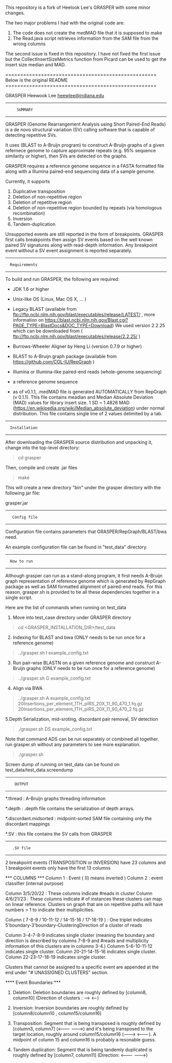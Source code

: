This repository is a fork of Heelook Lee's GRASPER with some minor changes.

The two major problems I had with the original code are:

1. The code does not create the medMAD file that it is supposed to make
2. The Read.java script retrieves information from the SAM file from the wrong columns

The second issue is fixed  in this repository.
I have not fixed the first issue but the CollectInsertSizeMetrics function from Picard can be used to get the insert size median and MAD.



=================================================== Below is the original README ===================================================


GRASPER
Heewook Lee
heewlee@indiana.edu

--------------------------
         SUMMARY
--------------------------

GRASPER (Genome Rearrangement Analysis using Short Paired-End Reads) is a de novo structural variation (SV) calling software that is capable of detecting repetitive SVs. 

It uses (BLAST to A-Bruijn program) to construct A-Bruijn graphs of a given refernece genome to capture approximate repeats (e.g. 95% sequence similarity or higher), then SVs are detected on the graphs. 

GRASPER requires a reference genome sequence in a FASTA formatted file along with a Illumina paired-end sequencing data of a sample genome.

Currently, it supports 

1) Duplicative transposition
2) Deletion of non-repetitive region
3) Deletion of repetitive region
4) Deletion of non-repetitive region bounded by repeats (via homologous recombination)
5) Inversion
6) Tandem-duplication

Unsupported events are still reported in the form of breakpoints. GRASPER first calls breakpoints then assign SV events based on the well known paired SV signatures along with read-depth information. Any breakpoint event without a SV event assignment is reported separately.


--------------------------
      Requirements
--------------------------
To build and run GRASPER, the following are required:

- JDK 1.6 or higher

- Unix-like OS (Linux, Mac OS X, ... )

- Legacy BLAST (available from ftp://ftp.ncbi.nlm.nih.gov/blast/executables/release/LATEST/ , more information on https://blast.ncbi.nlm.nih.gov/Blast.cgi?PAGE_TYPE=BlastDocs&DOC_TYPE=Download) We used version 2.2.25 which can be downloaded from ( ftp://ftp.ncbi.nlm.nih.gov/blast/executables/release/2.2.25/ )

- Burrows-Wheeler Aligner by Heng Li (version 0.7.9 or higher)

- BLAST to A-Bruijn graph package (available from https://github.com/COL-IU/RepGraph )

- Illumina or Illumina-like paired-end reads (whole-genome sequencing)

- a reference genome sequence

- as of v0.1.1, .medMAD file is generated AUTOMATICALLY from RepGraph (v 0.1.1). This file contains meadian and Median Absolute Deviation (MAD) values for library insert size. 1 SD ~ 1.4826 MAD (https://en.wikipedia.org/wiki/Median_absolute_deviation) under normal distribution. This file contains single line of 2 values delimited by a tab.

-------------------------
      Installation
-------------------------

After downloading the GRASPER source distribution and unpacking it, change into the top-level directory:

> cd grasper


Then, compile and create .jar files

> make
 

This will create a new directory "bin" under the grasper directory with the following jar file:

grasper.jar


-------------------------
       Config file
-------------------------
Configuration file contains parameters that GRASPER/RepGraph/BLAST/bwa need.

An example configuration file can be found in "test_data" directory.


-------------------------
      How to run
-------------------------

Although grasper can run as a stand-along program, it first needs A-Bruijn graph representation of reference genome which is generated by RepGraph package as well as SAM formatted alignment of paired-end reads. For this reason, grasper.sh is provided to tie all these dependencies together in a single script. 

Here are the list of commands when running on test_data

1. Move into test_case directory under GRASPER directory
> cd <GRASPER_INSTALLATION_DIR>/test_data

2. Indexing for BLAST and bwa (ONLY needs to be run once for a reference genome)
> ../grasper.sh I example_config.txt

3. Run pair-wise BLASTN on a given reference genome and construct A-Bruijn graphs (ONLY needs to be run once for a reference genome)
> ../grasper.sh G example_config.txt

4. Align via BWA
> ../grasper.sh A example_config.txt 20Insertions_per_element_1TH_pIRS_20X_11_90_470_1.fq.gz 20Insertions_per_element_1TH_pIRS_20X_11_90_470_2.fq.gz

5.Depth Serialization, mid-sroting, discordant pair removal, SV detection
> ./grasper.sh DS example_config.txt

Note that command ADS can be run separately or combined all together. run grasper.sh without any parameters to see more explanation.
> ./grasper.sh

Screen dump of running on test_data can be found on test_data/test_data.screendump

------------------------
        OUTPUT
------------------------
*.thread : A-Bruijn graphs threading information

*.depth : .depth file contains the serialization of depth arrays. 

*.discordant.midsorted : midpoint-sorted SAM file containing only the discordant mappings

*.SV : this file contains the SV calls from GRASPER

-----------------------
       .SV file
-----------------------
2 breakpoint events (TRANSPOSITION or INVERSION) have 23 columns and 1 breakpoint events only have the first 13 columns

*** COLUMNS ***
Column 1 : Event  ( (I) means inverted )
Column 2 : event classifier (internal purpose)

Column 3/5/20/22 : These columns indicate #reads in cluster
Column 4/6/21/23 : These columns indicate # of instances these clusters can map on linear reference. Clusters on graph that are on repetitive paths will have numbers > 1 to indicate their multiplicities.

Column ( 7-8-9 / 10-11-12 / 14-15-16 / 17-18-19 ) : One triplet indicates 5'boundary-3'boundary-ClusteringDirection of a cluster of reads

Column 3-4-7-8-9 indicates single cluster (meaning the boundary and direction is described by columns 7-8-9 and #reads and multiplicity information of this clusters are in columns 3-4.)
Columm 5-6-10-11-12 indicates single cluster.
Column 20-21-14-15-16 indicates single cluster.
Column 22-23-17-18-19 indicates single cluster.

Clusters that cannot be assigned to a specific event are appended at the end under "#		UNASSIGNED CLUSTERS" section.


**** Event Boundaries ***
1) Deletion: Deletion boundaries are roughly defined by [column8, column10] (Direction of clusters : --> <--)

2) Inversion: Inversion boundaries are roughly defined by [column8/column10 , column15/column16] 

3) Transposition: Segment that is being transposed is roughly defined by [column3, column7] (<--- --->) and it's being transposed to the target location, roughly around column15/column16 (---> <---). A midpoint of column 15 and column16 is probably a resonable guess.

4) Tandem duplication: Segment that is being tandemly duplicated is roughly defined by [column7, column11] (Direction: <--- --->)
